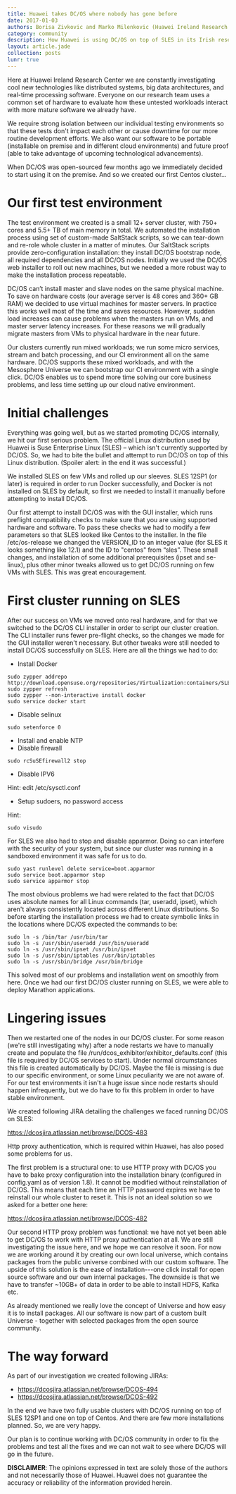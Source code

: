 ```yaml
---
title: Huawei takes DC/OS where nobody has gone before
date: 2017-01-03
authors: Borisa Zivkovic and Marko Milenkovic (Huawei Ireland Research Center)
category: community
description: How Huawei is using DC/OS on top of SLES in its Irish research center
layout: article.jade
collection: posts
lunr: true
---
```


Here at Huawei Ireland Research Center we are constantly investigating cool new technologies like distributed systems, big data architectures, and real-time processing software. Everyone on our research team uses a common set of hardware to evaluate how these untested workloads interact with more mature software we already have.

We require strong isolation between our individual testing environments so that these tests don't impact each other or cause downtime for our more routine development efforts. We also want our software to be portable (installable on premise and in different cloud environments) and future proof (able to take advantage of upcoming technological advancements).

When DC/OS was open-sourced few months ago we immediately decided to start using it on the premise. And so we created our first Centos cluster...

# Our first test environment

The test environment we created is a small 12+ server cluster, with 750+ cores and 5.5+ TB of main memory in total. We automated the installation process using set of custom-made SaltStack scripts, so we can tear-down and re-role whole cluster in a matter of minutes. Our SaltStack scripts provide zero-configuration installation: they install DC/OS bootstrap node, all required dependencies and all DC/OS nodes. Initially we used the DC/OS web installer to roll out new machines, but we needed a more robust way to make the installation process repeatable. 

DC/OS can’t install master and slave nodes on the same physical machine. To save on hardware costs (our average server is 48 cores and 360+ GB RAM) we decided to use virtual machines for master servers. In practice this works well most of the time and saves resources. However, sudden load increases can cause problems when the masters run on VMs, and master server latency increases. For these reasons we will gradually migrate masters from VMs to physical hardware in the near future.

Our clusters currently run mixed workloads; we run some micro services, stream and batch processing, and our CI environment all on the same hardware. DC/OS supports these mixed workloads, and with the Mesosphere Universe we can bootstrap our CI environment with a single click. DC/OS enables us to spend more time solving our core business problems, and less time setting up our cloud native environment. 

# Initial challenges

Everything was going well, but as we started promoting DC/OS internally, we hit our first serious problem. The official Linux distribution used by Huawei is Suse Enterprise Linux (SLES) – which isn't currently supported by DC/OS. So, we had to bite the bullet and attempt to run DC/OS on top of this Linux distribution. (Spoiler alert: in the end it was successful.)

We installed SLES on few VMs and rolled up our sleeves. SLES 12SP1 (or later) is required in order to run Docker successfully, and Docker is not installed on SLES by default, so first we needed to install it manually before attempting to install DC/OS. 

Our first attempt to install DC/OS was with the GUI installer, which runs preflight compatibility checks to make sure that you are using supported hardware and software. To pass these checks we had to modify a few parameters so that SLES looked like Centos to the installer. In the file /etc/os-release we changed the VERSION_ID to an integer value (for SLES it looks something like 12.1) and the ID to "centos" from “sles”. These small changes, and installation of some additional prerequisites (ipset and se-linux), plus other minor tweaks allowed us to get DC/OS running on few VMs with SLES. This was great encouragement.

# First cluster running on SLES

After our success on VMs we moved onto real hardware, and for that we switched to the DC/OS CLI installer in order to script our cluster creation. The CLI installer runs fewer pre-flight checks, so the changes we made for the GUI installer weren't necessary. But other tweaks were still needed to install DC/OS successfully on SLES. Here are all the things we had to do:

+ Install Docker

~~~~
sudo zypper addrepo http://download.opensuse.org/repositories/Virtualization:containers/SLE_12_SP1/Virtualization:containers.repo
sudo zypper refresh
sudo zypper --non-interactive install docker
sudo service docker start
~~~~

+ Disable selinux

~~~~
sudo setenforce 0
~~~~

+ Install and enable NTP
+ Disable firewall

~~~~
sudo rcSuSEfirewall2 stop
~~~~

+ Disable IPV6

Hint: edit /etc/sysctl.conf

+ Setup sudoers, no password access

Hint: 
~~~~ 
sudo visudo 
~~~~
 
For SLES we also had to stop and disable apparmor. Doing so can interfere with the security of your system, but since our cluster was running in a sandboxed environment it was safe for us to do. 

~~~~
sudo yast runlevel delete service=boot.apparmor
sudo service boot.apparmor stop
sudo service apparmor stop
~~~~

The most obvious problems we had were related to the fact that DC/OS uses absolute names for all Linux commands (tar, useradd, ipset), which aren't always consistently located across different Linux distributions. So before starting the installation process we had to create symbolic links in the locations where DC/OS expected the commands to be:

~~~~
sudo ln -s /bin/tar /usr/bin/tar
sudo ln -s /usr/sbin/useradd /usr/bin/useradd
sudo ln -s /usr/sbin/ipset /usr/bin/ipset
sudo ln -s /usr/sbin/iptables /usr/bin/iptables
sudo ln -s /usr/sbin/bridge /usr/bin/bridge
~~~~

This solved most of our problems and installation went on smoothly from here. Once we had our first DC/OS cluster running on SLES, we were able to deploy Marathon applications.

# Lingering issues

Then we restarted one of the nodes in our DC/OS cluster. For some reason (we're still investigating why) after a node restarts we have to manually create and populate the file /run/dcos_exhibitor/exhibitor_defaults.conf (this file is required by DC/OS services to start). Under normal circumstances this file is created automatically by DC/OS. Maybe the file is missing is due to our specific environment, or some Linux peculiarity we are not aware of. For our test environments it isn't a huge issue since node restarts should happen infrequently, but we do have to fix this problem in order to have stable environment.

We created following JIRA detailing the challenges we faced running DC/OS on SLES:

https://dcosjira.atlassian.net/browse/DCOS-483

Http proxy authentication, which is required within Huawei, has also posed some problems for us.

The first problem is a structural one: to use HTTP proxy with DC/OS you have to bake proxy configuration into the installation binary (configured in config.yaml as of version 1.8). It cannot be modified without reinstallation of DC/OS. This means that each time an HTTP password expires we have to reinstall our whole cluster to reset it. This is not an ideal solution so we asked for a better one here:

https://dcosjira.atlassian.net/browse/DCOS-482

Our second HTTP proxy problem was functional: we have not yet been able to get DC/OS to work with HTTP proxy authentication at all. We are still investigating the issue here, and we hope we can resolve it soon. For now we are working around it by creating our own local universe, which contains packages from the public universe combined with our custom software. The upside of this solution is the ease of installation---one click install for open source software and our own internal packages. The downside is that we have to transfer ~10GB+ of data in order to be able to install HDFS, Kafka etc.

As already mentioned we really love the concept of Universe and how easy it is to install packages. All our software is now part of a custom built Universe - together with selected packages from the open source community.

# The way forward

As part of our investigation we created following JIRAs:

+ https://dcosjira.atlassian.net/browse/DCOS-494 
+ https://dcosjira.atlassian.net/browse/DCOS-492

In the end we have two fully usable clusters with DC/OS running on top of SLES 12SP1 and one on top of Centos. And there are few more installations planned. So, we are very happy.

Our plan is to continue working with DC/OS community in order to fix the problems and test all the fixes and we can not wait to see where DC/OS will go in the future.

**DISCLAIMER**: The opinions expressed in text are solely those of the authors and not necessarily those of Huawei. Huawei does not guarantee the accuracy or reliability of the information provided herein.
